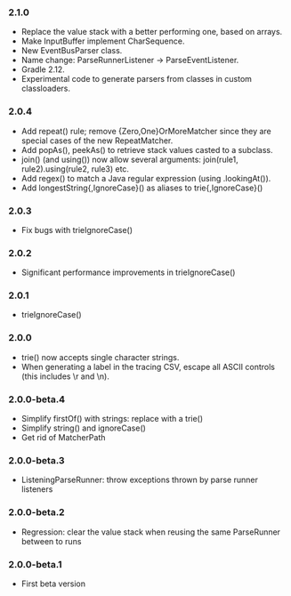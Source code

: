 ### 2.1.0

* Replace the value stack with a better performing one, based on arrays.
* Make InputBuffer implement CharSequence.
* New EventBusParser class.
* Name change: ParseRunnerListener -> ParseEventListener.
* Gradle 2.12.
* Experimental code to generate parsers from classes in custom classloaders.

### 2.0.4

* Add repeat() rule; remove {Zero,One}OrMoreMatcher since they are special cases
  of the new RepeatMatcher.
* Add popAs(), peekAs() to retrieve stack values casted to a subclass.
* join() (and using()) now allow several arguments: join(rule1,
  rule2).using(rule2, rule3) etc.
* Add regex() to match a Java regular expression (using .lookingAt()).
* Add longestString{,IgnoreCase}() as aliases to trie{,IgnoreCase}()

### 2.0.3

* Fix bugs with trieIgnoreCase()

### 2.0.2

* Significant performance improvements in trieIgnoreCase()

### 2.0.1

* trieIgnoreCase()

### 2.0.0

* trie() now accepts single character strings.
* When generating a label in the tracing CSV, escape all ASCII controls (this
  includes \r and \n).

### 2.0.0-beta.4

* Simplify firstOf() with strings: replace with a trie()
* Simplify string() and ignoreCase()
* Get rid of MatcherPath

### 2.0.0-beta.3

* ListeningParseRunner: throw exceptions thrown by parse runner listeners

### 2.0.0-beta.2

* Regression: clear the value stack when reusing the same ParseRunner between to
  runs

### 2.0.0-beta.1

* First beta version

